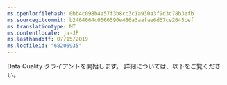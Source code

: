 ```yaml
---
ms.openlocfilehash: 0bb4c098b4a57f3b8cc3c1a930a3f9d3c78b3efb
ms.sourcegitcommit: b2464064c0566590e486a3aafae6d67ce2645cef
ms.translationtype: MT
ms.contentlocale: ja-JP
ms.lasthandoff: 07/15/2019
ms.locfileid: "68206935"
---
```

Data Quality クライアントを開始します。 詳細については、以下をご覧ください。
